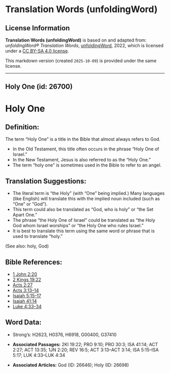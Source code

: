 # Translation Words (unfoldingWord)

## License Information

**Translation Words (unfoldingWord)** is based on and adapted from: _unfoldingWord® Translation Words_, [unfoldingWord](https://unfoldingword.org/utw), 2022, which is licensed under a [CC BY-SA 4.0 license](https://creativecommons.org/licenses/by-sa/4.0/legalcode.en).

This markdown version (created `2025-10-09`) is provided under the same license.



--------------------------------

## Holy One (id: 26700)

Holy One
========

Definition:
-----------

The term “Holy One” is a title in the Bible that almost always refers to God.

* In the Old Testament, this title often occurs in the phrase “Holy One of Israel.”
* In the New Testament, Jesus is also referred to as the “Holy One.”
* The term “holy one” is sometimes used in the Bible to refer to an angel.

Translation Suggestions:
------------------------

* The literal term is “the Holy” (with “One” being implied.) Many languages (like English) will translate this with the implied noun included (such as “One” or “God”).
* This term could also be translated as “God, who is holy” or “the Set Apart One.”
* The phrase “the Holy One of Israel” could be translated as “the Holy God whom Israel worships” or “the Holy One who rules Israel.”
* It is best to translate this term using the same word or phrase that is used to translate “holy.”

(See also: holy, God)

Bible References:
-----------------

* [1 John 2:20](https://ref.ly/1John2:20)
* [2 Kings 19:22](https://ref.ly/2Kgs19:22)
* [Acts 2:27](https://ref.ly/Acts2:27)
* [Acts 3:13–14](https://ref.ly/Acts3:13-Acts3:14)
* [Isaiah 5:15–17](https://ref.ly/Isa5:15-Isa5:17)
* [Isaiah 41:14](https://ref.ly/Isa41:14)
* [Luke 4:33–34](https://ref.ly/Luke4:33-Luke4:34)

Word Data:
----------

* Strong’s: H2623, H0376, H6918, G00400, G37410

* **Associated Passages:** 2KI 19:22; PRO 9:10; PRO 30:3; ISA 41:14; ACT 2:27; ACT 13:35; 1JN 2:20; REV 16:5; ACT 3:13–ACT 3:14; ISA 5:15–ISA 5:17; LUK 4:33–LUK 4:34
* **Associated Articles:** God (ID: 26646); Holy (ID: 26698)

